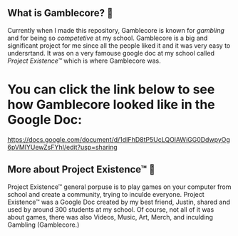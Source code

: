 ## What is Gamblecore? 🎰
Currently when I made this repository, Gamblecore is known for *gambling* and for being so *competetive* at my school. Gamblecore is a big and significant project for me since all the people liked it and it was very easy to undersrtand. It was on a very famouse google doc at my school called *Project Existence™* which is where Gamblecore was.

# You can click the link below to see how Gamblecore looked like in the Google Doc:
https://docs.google.com/document/d/1dIFhD8tP5UcLQOlAWiGG0DdwpyOg6pVMlYUewZsFYhI/edit?usp=sharing

## More about Project Existence™ 👀
Project Existence™ general porpuse is to play games on your computer from school and create a community, trying to inculde everyone. Project Existence™ was a Google Doc created by my best friend, Justin, shared and used by around 300 students at my school. 
Of course, not all of it was about games, there was also Videos, Music, Art, Merch, and inculding Gambling (Gamblecore.)
